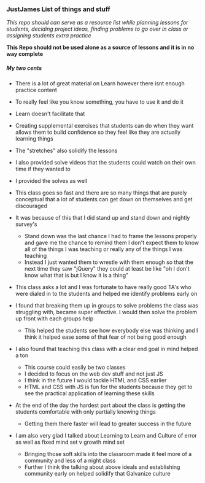 ### JustJames List of things and stuff

*This repo should can serve as a resource list while planning lessons for students, deciding project ideas, finding problems to go over in class or assigning students extra practice*

__This Repo should not be used alone as a source of lessons and it is in no way complete__

##### My two cents
  - There is a lot of great material on Learn however there isnt enough practice content
  - To really feel like you know something, you have to use it and do it
  - Learn doesn't facilitate that
  - Creating supplemental exercises that students can do when they want allows them to build confidence so they feel like they are actually learning things
  - The "stretches" also solidify the lessons
  - I also provided solve videos that the students could watch on their own time if they wanted to
  - I provided the solves as well
  - This class goes so fast and there are so many things that are purely conceptual that a lot of students can get down on themselves and get discouraged
  - It was because of this that I did stand up and stand down and nightly survey's
    - Stand down was the last chance I had to frame the lessons properly and gave me the chance to remind them I don't expect them to know all of the things I was teaching or really any of the things I was teaching
    - Instead I just wanted them to wrestle with them enough so that the next time they saw "jQuery" they could at least be like "oh I don't know what that is but I know it is a thing"
  - This class asks a lot and I was fortunate to have really good TA's who were dialed in to the students and helped me identify problems early on
  - I found that breaking them up in groups to solve problems the class was struggling with, became super effective. I would then solve the problem up front with each groups help
    - This helped the students see how everybody else was thinking and I think it helped ease some of that fear of not being good enough
  - I also found that teaching this class with a clear end goal in mind helped a ton
    - This course could easily be two classes
    - I decided to focus on the web dev stuff and not just JS
    - I think in the future I would tackle HTML and CSS earlier
    - HTML and CSS with JS is fun for the students because they get to see the practical application of learning these skills
  - At the end of the day the hardest part about the class is getting the students comfortable with only partially knowing things
    - Getting them there faster will lead to greater success in the future

  - I am also very glad I talked about Learning to Learn and Culture of error as well as fixed mind set v growth mind set
    - Bringing those soft skills into the classroom made it feel more of a community and less of a night class
    - Further I think the talking about above ideals and establishing community early on helped solidify that Galvanize culture
